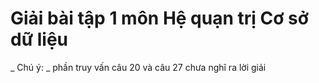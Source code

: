 # Giải bài tập 1 môn Hệ quạn trị Cơ sở dữ liệu
_ Chú ý: _ phần truy vấn câu 20 và câu 27 chưa nghĩ ra lời giải
